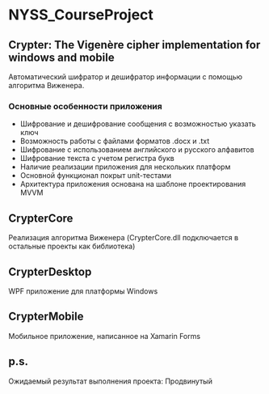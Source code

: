 # NYSS_CourseProject
## Crypter: The Vigenère cipher implementation for windows and mobile
Автоматический шифратор и дешифратор информации с помощью алгоритма Виженера.
### Основные особенности приложения
* Шифрование и дешифрование сообщения с возможностью указать ключ
* Возможность работы с файлами форматов .docx и .txt
* Шифрование с использованием английского и русского алфавитов
* Шифрование текста с учетом регистра букв
* Наличие реализации приложения для нескольких платформ
* Основной функционал покрыт unit-тестами
* Архитектура приложения основана на шаблоне проектирования MVVM
## CrypterCore
Реализация алгоритма Виженера (CrypterCore.dll подключается в остальные проекты как библиотека)
## CrypterDesktop
WPF приложение для платформы Windows
## CrypterMobile
Мобильное приложение, написанное на Xamarin Forms
## p.s.
Ожидаемый результат выполнения проекта: Продвинутый
